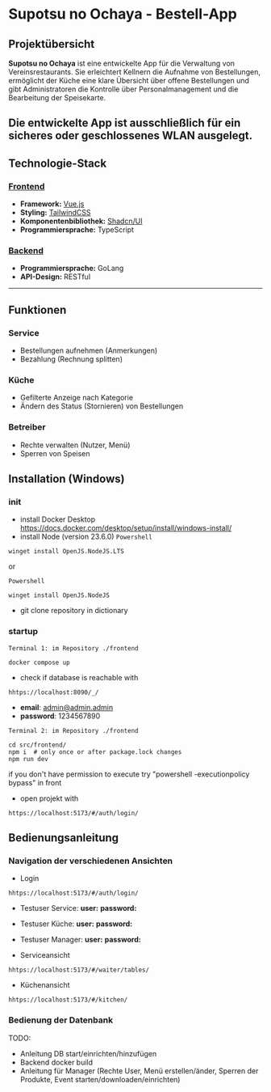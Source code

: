 # Supotsu no Ochaya - Bestell-App

## Projektübersicht

**Supotsu no Ochaya** ist eine entwickelte App für die Verwaltung von Vereinsrestaurants. Sie erleichtert Kellnern die Aufnahme von Bestellungen, ermöglicht der Küche eine klare Übersicht über offene Bestellungen und gibt Administratoren die Kontrolle über Personalmanagement und die Bearbeitung der Speisekarte.

**Die entwickelte App ist ausschließlich für ein sicheres oder geschlossenes WLAN ausgelegt.**
---

## Technologie-Stack

### [Frontend](https://github.com/supotsu-no-ochaya/frontend)

- **Framework:** [Vue.js](https://vuejs.org/)
- **Styling:** [TailwindCSS](https://tailwindcss.com/)
- **Komponentenbibliothek:** [Shadcn/UI](https://ui.shadcn.dev/)
- **Programmiersprache:** TypeScript

### [Backend](https://github.com/supotsu-no-ochaya/backend)

- **Programmiersprache:** GoLang
- **API-Design:** RESTful

---

## Funktionen

### Service

- Bestellungen aufnehmen (Anmerkungen)
- Bezahlung (Rechnung splitten)

### Küche

- Gefilterte Anzeige nach Kategorie
- Ändern des Status (Stornieren) von Bestellungen

### Betreiber

- Rechte verwalten (Nutzer, Menü)
- Sperren von Speisen

## Installation (Windows)

### init

- install Docker Desktop https://docs.docker.com/desktop/setup/install/windows-install/
- install Node (version 23.6.0) 
  `Powershell`

```shell
winget install OpenJS.NodeJS.LTS
```

or

`Powershell`

```shell
winget install OpenJS.NodeJS
```

- git clone repository in dictionary

### startup

`Terminal 1: im Repository ./frontend`

```shell
docker compose up
```

- check if database is reachable with

```shell
hhtps://localhost:8090/_/
```

- **email**: admin@admin.admin
- **password**: 1234567890

`Terminal 2: im Repository ./frontend`

```shell
cd src/frontend/
npm i  # only once or after package.lock changes
npm run dev
```

if you don't have permission to execute try
"powershell -executionpolicy bypass" in front

- open projekt with

```shell
https://localhost:5173/#/auth/login/
```
## Bedienungsanleitung

### Navigation der verschiedenen Ansichten
- Login 
```shell
hhtps://localhost:5173/#/auth/login/
```
- Testuser Service: **user:** **password:**
- Testuser Küche: **user:** **password:**
- Testuser Manager: **user:** **password:** 

- Serviceansicht
```shell
hhtps://localhost:5173/#/waiter/tables/
```
- Küchenansicht
```shell
hhtps://localhost:5173/#/kitchen/
```
### Bedienung der Datenbank

TODO:

- Anleitung DB start/einrichten/hinzufügen
- Backend docker build
- Anleitung für Manager (Rechte User, Menü erstellen/änder, Sperren der Produkte, Event starten/downloaden/einrichten)

